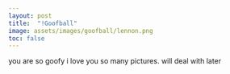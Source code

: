 ```yaml
---
layout: post
title:  "!Goofball"
image: assets/images/goofball/lennon.png
toc: false
---
```

you are so goofy i love you
so many pictures. will deal with later



